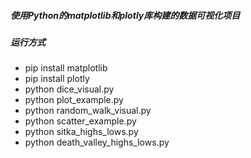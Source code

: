 ##### 使用Python的matplotlib和plotly库构建的数据可视化项目
##### 运行方式
- pip install matplotlib
- pip install plotly
- python dice_visual.py
- python plot_example.py
- python random_walk_visual.py
- python scatter_example.py
- python sitka_highs_lows.py
- python death_valley_highs_lows.py
